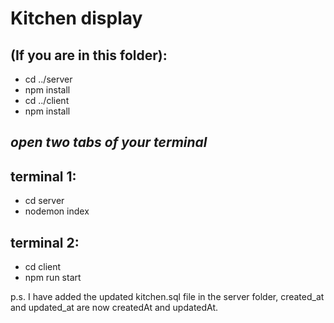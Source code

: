 # Kitchen display

## (If you are in this folder):
- cd ../server
- npm install
- cd ../client
- npm install

## *open two tabs of your terminal*

## terminal 1:
- cd server
- nodemon index

## terminal 2:
- cd client
- npm run start


p.s. I have added the updated kitchen.sql file in the server folder, created_at and updated_at are now createdAt and updatedAt.